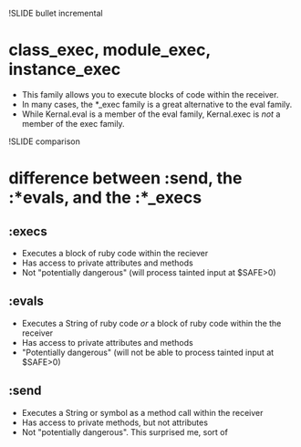 !SLIDE bullet incremental

# class_exec, module_exec, instance_exec

- This family allows you to execute blocks of code within the receiver.
- In many cases, the *_exec family is a great alternative to the eval family.
- While Kernal.eval is a member of the eval family, Kernal.exec is *not* a member of the exec family.

!SLIDE comparison

# difference between :send, the :\*evals, and the :\*_execs

## :execs

- Executes a block of ruby code within the reciever
- Has access to private attributes and methods
- Not "potentially dangerous" (will process tainted input at $SAFE>0)

## :evals

- Executes a String of ruby code *or* a block of ruby code within the the receiver
- Has access to private attributes and methods
- "Potentially dangerous" (will not be able to process tainted input at $SAFE>0)

## :send

- Executes a String or symbol as a method call within the receiver
- Has access to private methods, but not attributes
- Not "potentially dangerous".  This surprised me, sort of
